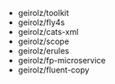 - geirolz/toolkit
- geirolz/fly4s
- geirolz/cats-xml
- geirolz/scope
- geirolz/erules
- geirolz/fp-microservice
- geirolz/fluent-copy